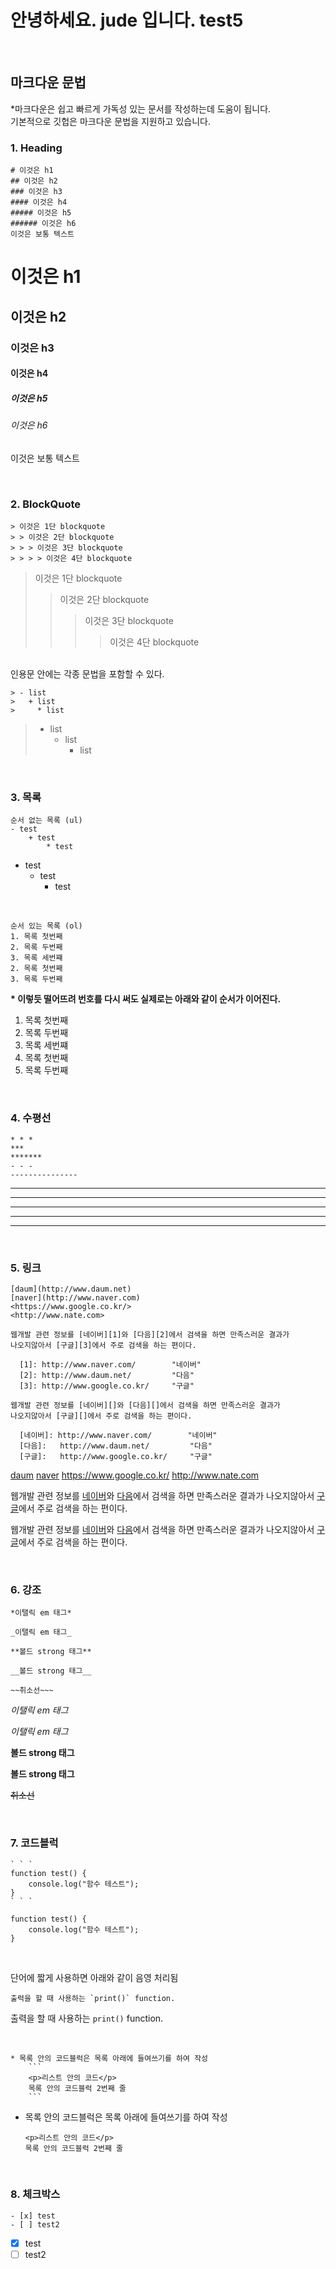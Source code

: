 # 안녕하세요. jude 입니다. test5
<br>

## 마크다운 문법
*마크다운은 쉽고 빠르게 가독성 있는 문서를 작성하는데 도움이 됩니다.<br>
기본적으로 깃헙은 마크다운 문법을 지원하고 있습니다.

### 1. Heading
```
# 이것은 h1
## 이것은 h2
### 이것은 h3
#### 이것은 h4
##### 이것은 h5
###### 이것은 h6
이것은 보통 텍스트
```
# 이것은 h1
## 이것은 h2
### 이것은 h3
#### 이것은 h4
##### 이것은 h5
###### 이것은 h6
이것은 보통 텍스트

<br>

### 2. BlockQuote
```
> 이것은 1단 blockquote
> > 이것은 2단 blockquote
> > > 이것은 3단 blockquote
> > > > 이것은 4단 blockquote
```

> 이것은 1단 blockquote
> > 이것은 2단 blockquote
> > > 이것은 3단 blockquote
> > > > 이것은 4단 blockquote

<br>
인용문 안에는 각종 문법을 포함할 수 있다.

```
> - list
>   + list
>     * list
```

> - list
>   + list
>     * list

<br>

### 3. 목록
```
순서 없는 목록 (ul)
- test
    + test
        * test
```

- test
    + test
        * test

<br>

```
순서 있는 목록 (ol)
1. 목록 첫번째
2. 목록 두번째
3. 목록 세번쨰
2. 목록 첫번째
3. 목록 두번째
```

__* 이렇듯 떨어뜨려 번호를 다시 써도 실제로는 아래와 같이 순서가 이어진다.__

1. 목록 첫번째
2. 목록 두번째
3. 목록 세번쨰
2. 목록 첫번째
3. 목록 두번째

<br>

### 4. 수평선
```
* * *
***
*******
- - -
---------------
```

* * *

***

********

- - -

-----------

<br>

### 5. 링크
```
[daum](http://www.daum.net)
[naver](http://www.naver.com)
<https://www.google.co.kr/>
<http://www.nate.com>

웹개발 관련 정보를 [네이버][1]와 [다음][2]에서 검색을 하면 만족스러운 결과가
나오지않아서 [구글][3]에서 주로 검색을 하는 편이다.

  [1]: http://www.naver.com/        "네이버"
  [2]: http://www.daum.net/         "다음"
  [3]: http://www.google.co.kr/     "구글"

웹개발 관련 정보를 [네이버][]와 [다음][]에서 검색을 하면 만족스러운 결과가
나오지않아서 [구글][]에서 주로 검색을 하는 편이다.

  [네이버]: http://www.naver.com/        "네이버"
  [다음]:   http://www.daum.net/         "다음"
  [구글]:   http://www.google.co.kr/     "구글"

```

[daum](http://www.daum.net)
[naver](http://www.naver.com)
<https://www.google.co.kr/>
<http://www.nate.com>

웹개발 관련 정보를 [네이버][1]와 [다음][2]에서 검색을 하면 만족스러운 결과가
나오지않아서 [구글][3]에서 주로 검색을 하는 편이다.

  [1]: http://www.naver.com/        "네이버"
  [2]: http://www.daum.net/         "다음"
  [3]: http://www.google.co.kr/     "구글"

웹개발 관련 정보를 [네이버][]와 [다음][]에서 검색을 하면 만족스러운 결과가
나오지않아서 [구글][]에서 주로 검색을 하는 편이다.

  [네이버]: http://www.naver.com/        "네이버"
  [다음]:   http://www.daum.net/         "다음"
  [구글]:   http://www.google.co.kr/     "구글"

<br>

### 6. 강조

```
*이탤릭 em 태그*

_이탤릭 em 태그_

**볼드 strong 태그**

__볼드 strong 태그__

~~취소선~~~
```

*이탤릭 em 태그*

_이탤릭 em 태그_

**볼드 strong 태그**

__볼드 strong 태그__

~~취소선~~

<br>

### 7. 코드블럭

```
` ` `
function test() {
    console.log("함수 테스트");
}
` ` `
```

```
function test() {
    console.log("함수 테스트");
}
```

<br>

단어에 짧게 사용하면 아래와 같이 음영 처리됨<br>
```
출력을 할 때 사용하는 `print()` function.
```
출력을 할 때 사용하는 `print()` function.

<br>

```
* 목록 안의 코드블럭은 목록 아래에 들여쓰기를 하여 작성
    ```
    <p>리스트 안의 코드</p>
    목록 안의 코드블럭 2번째 줄
    ```
```

* 목록 안의 코드블럭은 목록 아래에 들여쓰기를 하여 작성
    ```
    <p>리스트 안의 코드</p>
    목록 안의 코드블럭 2번째 줄
    ```

<br>

### 8. 체크박스

```
- [x] test
- [ ] test2
```

- [x] test
- [ ] test2